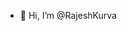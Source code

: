 - 👋 Hi, I’m @RajeshKurva

<!---
RajeshKurva/RajeshKurva is a ✨ special ✨ repository because its `README.md` (this file) appears on your GitHub profile.
You can click the Preview link to take a look at your changes.
--->
